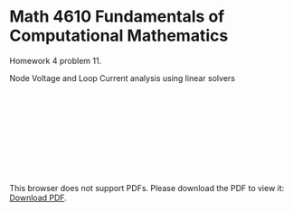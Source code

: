 # Math 4610 Fundamentals of Computational Mathematics
Homework 4 problem 11.

Node Voltage and Loop Current analysis using linear solvers

<object data="https://gbmitchell.github.io/math4610/HW4/problem11.pdf" type="application/pdf" width="700px" height="700px">
    <embed src="https://gbmitchell.github.io/math4610/HW4/problem11.pdf">
        <p>This browser does not support PDFs. Please download the PDF to view it: <a href="http://gbmitchell.github.io/math4610/HW4/problem11.pdf">Download PDF</a>.</p>
    </embed>
</object>
